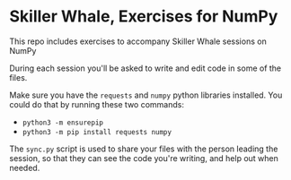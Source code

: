 # Skiller Whale, Exercises for NumPy 

This repo includes exercises to accompany Skiller Whale sessions on NumPy 

During each session you'll be asked to write and edit code in some of the files. 

Make sure you have the `requests` and `numpy` python libraries installed. You could do that by running these two commands:
* `python3 -m ensurepip`
* `python3 -m pip install requests numpy`
    
The `sync.py` script is used to share your files with the person leading the session, so that they can see the code you're writing, and help out when needed.

